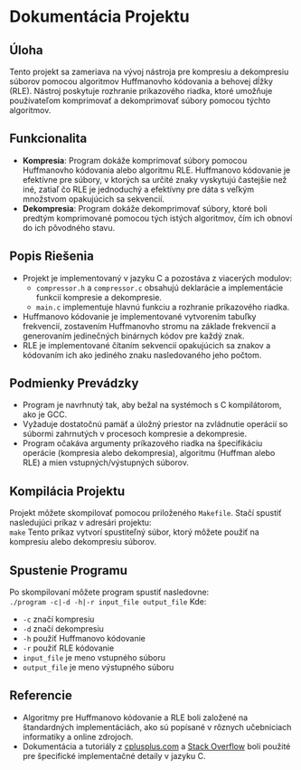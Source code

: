 # Dokumentácia Projektu

## Úloha
Tento projekt sa zameriava na vývoj nástroja pre kompresiu a dekompresiu súborov pomocou algoritmov Huffmanovho kódovania a behovej dĺžky (RLE). Nástroj poskytuje rozhranie príkazového riadka, ktoré umožňuje používateľom komprimovať a dekomprimovať súbory pomocou týchto algoritmov.

## Funkcionalita
- **Kompresia**: Program dokáže komprimovať súbory pomocou Huffmanovho kódovania alebo algoritmu RLE. Huffmanovo kódovanie je efektívne pre súbory, v ktorých sa určité znaky vyskytujú častejšie než iné, zatiaľ čo RLE je jednoduchý a efektívny pre dáta s veľkým množstvom opakujúcich sa sekvencií.
- **Dekompresia**: Program dokáže dekomprimovať súbory, ktoré boli predtým komprimované pomocou tých istých algoritmov, čím ich obnoví do ich pôvodného stavu.

## Popis Riešenia
- Projekt je implementovaný v jazyku C a pozostáva z viacerých modulov:
  - `compressor.h` a `compressor.c` obsahujú deklarácie a implementácie funkcií kompresie a dekompresie.
  - `main.c` implementuje hlavnú funkciu a rozhranie príkazového riadka.
- Huffmanovo kódovanie je implementované vytvorením tabuľky frekvencií, zostavením Huffmanovho stromu na základe frekvencií a generovaním jedinečných binárnych kódov pre každý znak.
- RLE je implementované čítaním sekvencií opakujúcich sa znakov a kódovaním ich ako jediného znaku nasledovaného jeho počtom.

## Podmienky Prevádzky
- Program je navrhnutý tak, aby bežal na systémoch s C kompilátorom, ako je GCC.
- Vyžaduje dostatočnú pamäť a úložný priestor na zvládnutie operácií so súbormi zahrnutých v procesoch kompresie a dekompresie.
- Program očakáva argumenty príkazového riadka na špecifikáciu operácie (kompresia alebo dekompresia), algoritmu (Huffman alebo RLE) a mien vstupných/výstupných súborov.

## Kompilácia Projektu
Projekt môžete skompilovať pomocou priloženého `Makefile`. Stačí spustiť nasledujúci príkaz v adresári projektu:  
`make`
Tento príkaz vytvorí spustiteľný súbor, ktorý môžete použiť na kompresiu alebo dekompresiu súborov.

## Spustenie Programu
Po skompilovaní môžete program spustiť nasledovne:  
`./program -c|-d -h|-r input_file output_file`
Kde:
- `-c` značí kompresiu
- `-d` značí dekompresiu
- `-h` použiť Huffmanovo kódovanie
- `-r` použiť RLE kódovanie
- `input_file` je meno vstupného súboru
- `output_file` je meno výstupného súboru

## Referencie
- Algoritmy pre Huffmanovo kódovanie a RLE boli založené na štandardných implementáciách, ako sú popísané v rôznych učebniciach informatiky a online zdrojoch.
- Dokumentácia a tutoriály z [cplusplus.com](https://www.cplusplus.com) a [Stack Overflow](https://stackoverflow.com) boli použité pre špecifické implementačné detaily v jazyku C.

